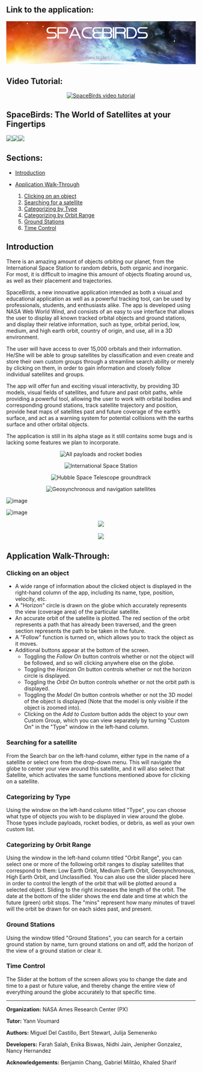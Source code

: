 ## Link to the application:
<p align="center">
<a href="https://worldwind.arc.nasa.gov/spacebirds/"><img src="spacebirdsheader.png"></a>
</p>



## Video Tutorial: 
<p align="center">
<a href="https://www.youtube.com/watch?v=ojp8Tqf2j0k"><img src="https://img.youtube.com/vi/ojp8Tqf2j0k/0.jpg" alt="SpaceBirds video tutorial"/></a>
</p>

## SpaceBirds: The World of Satellites at your Fingertips

<img src="https://upload.wikimedia.org/wikipedia/commons/thumb/e/e5/NASA_logo.svg/200px-NASA_logo.svg.png" height="100px" /><img src="http://oykun.com/images/journal-header-whitespace.png" width="30px" /><img src="https://upload.wikimedia.org/wikipedia/commons/thumb/6/6e/ESA_logo_simple.svg/200px-ESA_logo_simple.svg.png" height="100px" />

## Sections:

* [Introduction](#introduction)
* [Application Walk-Through](#application-walk-through)

    1. [Clicking on an object](#clicking-on-an-object)
    2. [Searching for a satellite](#searching-for-a-satellite)
    3. [Categorizing by Type](#categorizing-by-type)
    4. [Categorizing by Orbit Range](#categorizing-by-orbit-range)
    5. [Ground Stations](#ground-stations)
    6. [Time Control](#time-control)

## Introduction
There is an amazing amount of objects orbiting our planet, from the International Space Station to random debris, both organic and inorganic. For most, it is difficult to imagine this amount of objects floating around us, as well as their placement and trajectories.

SpaceBirds, a new innovative application intended as both a visual and educational application as well as a powerful tracking tool, can be used by professionals, students, and enthusiasts alike. The app is developed using NASA Web World Wind, and consists of an easy to use interface that allows the user to display all known tracked orbital objects and ground stations, and display their relative information, such as type, orbital period, low, medium, and high earth orbit, country of origin, and use, all in a 3D environment.

The user will have access to over 15,000 orbitals and their information. He/She will be able to group satellites by classification and even create and store their own custom groups through a streamline search ability or merely by clicking on them, in order to gain information and closely follow individual satellites and groups.

The app will offer fun and exciting visual interactivity, by providing 3D models, visual fields of satellites, and future and past orbit paths, while providing a powerful tool, allowing the user to work with orbital bodies and corresponding ground stations, track satellite trajectory and position, provide heat maps of satellites past and future coverage of the earth’s surface, and act as a warning system for potential collisions with the earths surface and other orbital objects.

The application is still in its alpha stage as it still contains some bugs and is lacking some features we plan to incorporate.

<p align="center">
<img src="http://i.imgur.com/MSHkL2G.png" alt="All payloads and rocket bodies"/>
</p>

<p align="center">
<img src="http://i.imgur.com/mAEFR8q.png" alt="International Space Station"/>
</p>

<p align="center">
<img src="http://i.imgur.com/y5GUXC5.jpg" alt="Hubble Space Telescope groundtrack"/>
</p>

<p align="center">
<img src="http://i.imgur.com/iVOPajp.png" alt="Geosynchronous and navigation satellites"/>
</p>

![image](https://cloud.githubusercontent.com/assets/19692086/18044330/2fc07996-6d82-11e6-8d3e-2b8e084fab7b.png)

![image](https://cloud.githubusercontent.com/assets/19692086/18044175/534d5db2-6d81-11e6-9e09-e1931e266171.png)

<p align="center">
<img src="http://i.imgur.com/KhmyPZ1.png"/>
</p>

<p align="center">
<img src="http://i.imgur.com/trhnhue.png"/>
</p>

## Application Walk-Through:

### Clicking on an object

* A wide range of information about the clicked object is displayed in the right-hand column of the app, including its name, type, position, velocity, etc. 
* A "Horizon" circle is drawn on the globe which accurately represents the view (coverage area) of the particular satellite.
* An accurate orbit of the satellite is plotted. The red section of the orbit represents a path that has already been traversed, and the green section represents the path to be taken in the future. 
* A "Follow" function is turned on, which allows you to track the object as it moves. 
* Additional buttons appear at the bottom of the screen. 
    * Toggling the *Follow On* button controls whether or not the object will be followed, and so will clicking anywhere else on the globe. 
    * Toggling the *Horizon On* button controls whether or not the horizon circle is displayed.
    * Toggling the *Orbit On* button controls  whether or not the orbit path is displayed.
    * Toggling the *Model On* button controls whether or not the 3D model of the object is displayed (Note that the model is only visible if the object is zoomed into).
    * Clicking on the *Add to Custom* button adds the object to your own Custom Group, which you can view separately by turning "Custom On" in the "Type" window in the left-hand column.
 
### Searching for a satellite

From the Search bar on the left-hand column, either type in the name of a satellite or select one from the drop-down menu. This will navigate the globe to center your view around this satellite, and it will also select that Satellite, which activates the same functions mentioned above for clicking on a satellite. 

### Categorizing by Type

Using the window on the left-hand column titled "Type", you can choose what type of objects you wish to be displayed in view around the globe. Those types include payloads, rocket bodies, or debris, as well as your own custom list.

### Categorizing by Orbit Range

Using the window in the left-hand column titled "Orbit Range", you can select one or more of the following orbit ranges to display satellites that correspond to them: Low Earth Orbit, Medium Earth Orbit, Geosynchronous, High Earth Orbit, and Unclassified. You can also use the slider placed here in order to control the length of the orbit that will be plotted around a selected object. Sliding to the right increases the length of the orbit. The date at the bottom of the slider shows the end date and time at which the future (green) orbit stops. The "mins" represent how many minutes of travel will the orbit be drawn for on each sides past, and present.

### Ground Stations

Using the window titled "Ground Stations", you can search for a certain ground station by name, turn ground stations on and off, add the horizon of the view of a ground station or clear it. 

### Time Control

The Slider at the bottom of the screen allows you to change the date and time to a past or future value, and thereby change the entire view of everything around the globe accurately to that specific time. 


***

**Organization:** NASA Ames Research Center (PX)

**Tutor:** Yann Voumard

**Authors:** Miguel Del Castillo, Bert Stewart, Julija Semenenko

**Developers:** Farah Salah, Enika Biswas, Nidhi Jain, Jenipher Gonzalez, Nancy Hernandez

**Acknowledgements:** Benjamin Chang, Gabriel Militão, Khaled Sharif

